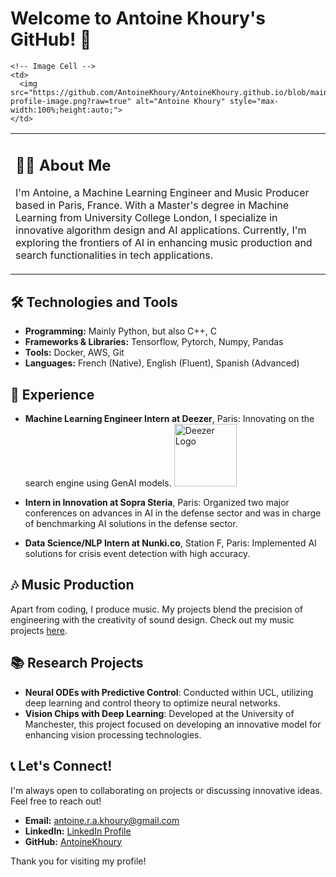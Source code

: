 # Welcome to Antoine Khoury's GitHub! 🚀

<table>
  <tr>
    <!-- Text Cell -->
    <td>
      <h2>👨‍💻 About Me</h2>
      <p>I'm Antoine, a Machine Learning Engineer and Music Producer based in Paris, France. With a Master's degree in Machine Learning from University College London, I specialize in innovative algorithm design and AI applications. Currently, I'm exploring the frontiers of AI in enhancing music production and search functionalities in tech applications.</p>
    </td>
    
    <!-- Image Cell -->
    <td>
      <img src="https://github.com/AntoineKhoury/AntoineKhoury.github.io/blob/main/assets/your-profile-image.png?raw=true" alt="Antoine Khoury" style="max-width:100%;height:auto;">
    </td>
  </tr>
</table>

## 🛠️ Technologies and Tools
- **Programming:** Mainly Python, but also C++, C
- **Frameworks & Libraries:** Tensorflow, Pytorch, Numpy, Pandas
- **Tools:** Docker, AWS, Git
- **Languages:** French (Native), English (Fluent), Spanish (Advanced)

## 💼 Experience
- **Machine Learning Engineer Intern at Deezer**, Paris: Innovating on the search engine using GenAI models.
  <img src="https://github.com/AntoineKhoury/AntoineKhoury.github.io/blob/main/assets/Deezer_Logo.jpg?raw=true" alt="Deezer Logo" width="100">
  
- **Intern in Innovation at Sopra Steria**, Paris: Organized two major conferences on advances in AI in the defense sector and was in charge of benchmarking AI solutions in the defense sector.

- **Data Science/NLP Intern at Nunki.co**, Station F, Paris: Implemented AI solutions for crisis event detection with high accuracy.

## 🎶 Music Production
Apart from coding, I produce music. My projects blend the precision of engineering with the creativity of sound design. Check out my music projects [here](Your_Music_Link).

## 📚 Research Projects
- **Neural ODEs with Predictive Control**: Conducted within UCL, utilizing deep learning and control theory to optimize neural networks.
- **Vision Chips with Deep Learning**: Developed at the University of Manchester, this project focused on developing an innovative model for enhancing vision processing technologies.

## 📞 Let's Connect!
I'm always open to collaborating on projects or discussing innovative ideas. Feel free to reach out!
- **Email:** [antoine.r.a.khoury@gmail.com](mailto:antoine.r.a.khoury@gmail.com)
- **LinkedIn:** [LinkedIn Profile](https://www.linkedin.com/in/antoine-khoury-341b42167/)
- **GitHub:** [AntoineKhoury](https://github.com/AntoineKhoury)

Thank you for visiting my profile!
